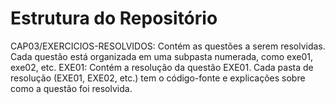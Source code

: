 # Estrutura do Repositório

CAP03/EXERCICIOS-RESOLVIDOS: Contém as questões a serem resolvidas. Cada questão está organizada em uma subpasta numerada, como exe01, exe02, etc.
EXE01: Contém a resolução da questão EXE01. Cada pasta de resolução (EXE01, EXE02, etc.) tem o código-fonte e explicações sobre como a questão foi resolvida.


